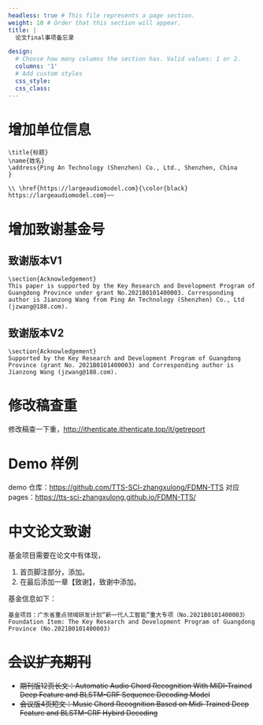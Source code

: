 ```yaml
---
headless: true # This file represents a page section.
weight: 10 # Order that this section will appear.
title: |
  论文final事项备忘录

design:
  # Choose how many columns the section has. Valid values: 1 or 2.
  columns: '1'
  # Add custom styles
  css_style:
  css_class:
---
```


# 增加单位信息

```
\title{标题}
\name{姓名}
\address{Ping An Technology (Shenzhen) Co., Ltd., Shenzhen, China
}
```

```
\\ \href{https://largeaudiomodel.com}{\color{black} https://largeaudiomodel.com}~~
```

# 增加致谢基金号

## 致谢版本V1
```
\section{Acknowledgement}
This paper is supported by the Key Research and Development Program of Guangdong Province under grant No.2021B0101400003. Corresponding author is Jianzong Wang from Ping An Technology (Shenzhen) Co., Ltd (jzwang@188.com).
```

## 致谢版本V2
```
\section{Acknowledgement}
Supported by the Key Research and Development Program of Guangdong Province (grant No. 2021B0101400003) and Corresponding author is Jianzong Wang (jzwang@188.com).
```
# 修改稿查重

修改稿查一下重，http://ithenticate.ithenticate.top/it/getreport

# Demo 样例

demo 仓库：https://github.com/TTS-SCI-zhangxulong/FDMN-TTS 
对应pages：https://tts-sci-zhangxulong.github.io/FDMN-TTS/

# 中文论文致谢

基金项目需要在论文中有体现，
1. 首页脚注部分，添加。
2. 在最后添加一章【致谢】，致谢中添加。

基金信息如下：
```
基金项目：广东省重点领域研发计划“新一代人工智能”重大专项（No.2021B0101400003）
Foundation Item: The Key Research and Development Program of Guangdong Province (No.2021B0101400003)
```

# ~~会议扩充期刊~~

* ~~期刊版12页长文：Automatic Audio Chord Recognition With MIDI-Trained Deep Feature and BLSTM-CRF Sequence Decoding Model~~
* ~~会议版4页短文：Music Chord Recognition Based on Midi-Trained Deep Feature and BLSTM-CRF Hybird Decoding~~

